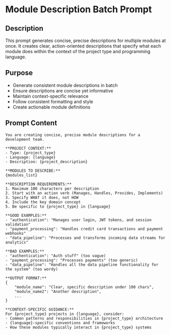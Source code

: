 # Module Description Batch Prompt

## Description

This prompt generates concise, precise descriptions for multiple modules at once. It creates clear, action-oriented descriptions that specify what each module does within the context of the project type and programming language.

## Purpose

- Generate consistent module descriptions in batch
- Ensure descriptions are concise yet informative
- Maintain context-specific relevance
- Follow consistent formatting and style
- Create actionable module definitions

## Prompt Content

```
You are creating concise, precise module descriptions for a development team.

**PROJECT CONTEXT:**
- Type: {project_type}
- Language: {language}
- Description: {project_description}

**MODULES TO DESCRIBE:**
{modules_list}

**DESCRIPTION REQUIREMENTS:**
1. Maximum 100 characters per description
2. Start with an action verb (Manages, Handles, Provides, Implements)
3. Specify WHAT it does, not HOW
4. Include the key domain concept
5. Be specific to {project_type} in {language}

**GOOD EXAMPLES:**
- "authentication": "Manages user login, JWT tokens, and session validation"
- "payment_processing": "Handles credit card transactions and payment webhooks"
- "data_pipeline": "Processes and transforms incoming data streams for analytics"

**BAD EXAMPLES:**
- "authentication": "Auth stuff" (too vague)
- "payment_processing": "Processes payments" (too generic)
- "data_pipeline": "Handles all the data pipeline functionality for the system" (too wordy)

**OUTPUT FORMAT:**
{
    "module_name": "Clear, specific description under 100 chars",
    "module_name2": "Another description",
    ...
}

**CONTEXT-SPECIFIC GUIDANCE:**
For {project_type} projects in {language}, consider:
- Common patterns and responsibilities in {project_type} architecture
- {language}-specific conventions and frameworks
- How these modules typically interact in {project_type} systems
```